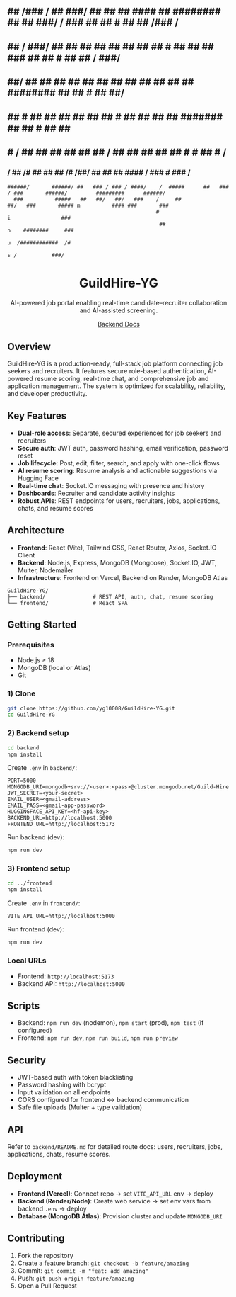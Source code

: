 
##   ##  /###  / ##     ###/   ##    ##   ##   ####   ## ########      ##    ##   ###/ /   ###     ##   ##     #  ##   ##  /###  / 
##   ## /  ###/  ##      ##    ##    ##   ##    ##    ## ##     #      ##    ##       ##    ###    ##   ##     #  ##   ## /  ###/  
##   ##/    ##   ##      ##    ##    ##   ##    ##    ## ##     ##     ##    ##       ########     ##   ##     #  ##   ##/    ##   
 ##  ##     #    ##      ##    ##    ##   ##    ##    #  ##     ##     ##    ##       #######       ##  ##     #   ##  ##     #    
  ## #      /    ##      ##    ##    ##   ##    ##       /       ##    ##    ##       ##             ## #      #    ## #      /    
   ###     /     ##      /#    ##    ##   ##    /#   /##/        ##    ##    ##       ####    /       ###      #     ###     /     
    ######/       ######/ ##   ### / ### / ####/    /  #####      ##   ### / ###       ######/         #########      ######/      
      ###          #####   ##   ##/   ##/   ###    /     ##             ##/   ###       ##### m          #### ###       ###        
                                                   #                                          i                ###                 
                                                    ##                                        n    ########     ###                
                                                                                              u  /############  /#                 
                                                                                              s /           ###/             








<div align="center">
  <h1>GuildHire-YG</h1>
  <p>AI-powered job portal enabling real-time candidate–recruiter collaboration and AI-assisted screening.</p>
  <p>
    <a href="backend/README.md">Backend Docs</a>
  </p>
</div>

## Overview

GuildHire-YG is a production-ready, full-stack job platform connecting job seekers and recruiters. It features secure role-based authentication, AI-powered resume scoring, real-time chat, and comprehensive job and application management. The system is optimized for scalability, reliability, and developer productivity.

## Key Features

- **Dual-role access**: Separate, secured experiences for job seekers and recruiters
- **Secure auth**: JWT auth, password hashing, email verification, password reset
- **Job lifecycle**: Post, edit, filter, search, and apply with one-click flows
- **AI resume scoring**: Resume analysis and actionable suggestions via Hugging Face
- **Real-time chat**: Socket.IO messaging with presence and history
- **Dashboards**: Recruiter and candidate activity insights
- **Robust APIs**: REST endpoints for users, recruiters, jobs, applications, chats, and resume scores

## Architecture

- **Frontend**: React (Vite), Tailwind CSS, React Router, Axios, Socket.IO Client
- **Backend**: Node.js, Express, MongoDB (Mongoose), Socket.IO, JWT, Multer, Nodemailer
- **Infrastructure**: Frontend on Vercel, Backend on Render, MongoDB Atlas

```
GuildHire-YG/
├── backend/               # REST API, auth, chat, resume scoring
└── frontend/              # React SPA
```

## Getting Started

### Prerequisites

- Node.js ≥ 18
- MongoDB (local or Atlas)
- Git

### 1) Clone

```bash
git clone https://github.com/yg10008/GuildHire-YG.git
cd GuildHire-YG
```

### 2) Backend setup

```bash
cd backend
npm install
```

Create `.env` in `backend/`:

```env
PORT=5000
MONGODB_URI=mongodb+srv://<user>:<pass>@cluster.mongodb.net/Guild-Hire
JWT_SECRET=<your-secret>
EMAIL_USER=<gmail-address>
EMAIL_PASS=<gmail-app-password>
HUGGINGFACE_API_KEY=<hf-api-key>
BACKEND_URL=http://localhost:5000
FRONTEND_URL=http://localhost:5173
```

Run backend (dev):

```bash
npm run dev
```

### 3) Frontend setup

```bash
cd ../frontend
npm install
```

Create `.env` in `frontend/`:

```env
VITE_API_URL=http://localhost:5000
```

Run frontend (dev):

```bash
npm run dev
```

### Local URLs

- Frontend: `http://localhost:5173`
- Backend API: `http://localhost:5000`

## Scripts

- Backend: `npm run dev` (nodemon), `npm start` (prod), `npm test` (if configured)
- Frontend: `npm run dev`, `npm run build`, `npm run preview`

## Security

- JWT-based auth with token blacklisting
- Password hashing with bcrypt
- Input validation on all endpoints
- CORS configured for frontend ↔ backend communication
- Safe file uploads (Multer + type validation)

## API

Refer to `backend/README.md` for detailed route docs: users, recruiters, jobs, applications, chats, resume scores.

## Deployment

- **Frontend (Vercel)**: Connect repo → set `VITE_API_URL` env → deploy
- **Backend (Render/Node)**: Create web service → set env vars from backend `.env` → deploy
- **Database (MongoDB Atlas)**: Provision cluster and update `MONGODB_URI`

## Contributing

1. Fork the repository
2. Create a feature branch: `git checkout -b feature/amazing`
3. Commit: `git commit -m "feat: add amazing"`
4. Push: `git push origin feature/amazing`
5. Open a Pull Request





#

